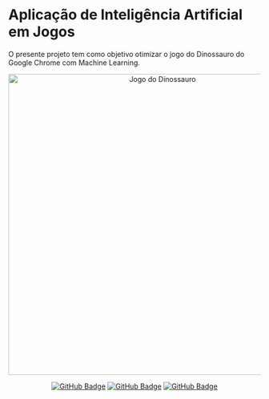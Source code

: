 # Aplicação de Inteligência Artificial em Jogos
O presente projeto tem como objetivo otimizar o jogo do Dinossauro do Google Chrome com Machine Learning.

<div align="center">

<img src="https://storage.googleapis.com/gweb-uniblog-publish-prod/original_images/Dino_non-birthday_version.gif" alt="Jogo do Dinossauro" width="600">

</div>

<div align="center">

  <a href="https://github.com/mariaraquelbarbosa">[![GitHub Badge](https://img.shields.io/badge/Maria_Raquel-100000?style=for-the-badge&logo=GitHub&logoColor=white)](https://github.com/mariaraquelbarbosa)</a>
  <a href="https://github.com/Gust4242">[![GitHub Badge](https://img.shields.io/badge/Gustavo_Yuji-100000?style=for-the-badge&logo=GitHub&logoColor=white)](https://github.com/Gust4242)
  <a href="https://github.com/k-marcelino">[![GitHub Badge](https://img.shields.io/badge/Kevyn_Andrade-100000?style=for-the-badge&logo=GitHub&logoColor=white)](https://github.com/k-marcelino)

</div>
